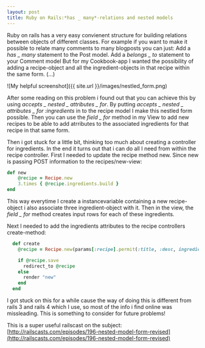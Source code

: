 ```yaml
---
layout: post
title: Ruby on Rails:*has _ many*-relations and nested models
---
```


Ruby on rails has a very easy convienent structure for building relations between objects of different classes. For example if you want to make it possible to relate many comments to many blogposts you can just:
Add a *has _ many* statement to the Post model. Add a *belongs _ to* statement to your Comment model But for my Cookbook-app I wanted the possibility of adding a recipe-object and all the ingredient-objects in that recipe within the same form. (...)


![My helpful screenshot]({{ site.url }}/images/nestled_form.png)

After some reading on this problem i found out that you can achieve this by using *accepts _ nested _ attributes _ for*. By putting *accepts _ nested _ attributes _ for :ingredients* in to the recipe model I make this nestled form possible. Then you can use the *field _ for* method in my View to add new recipes to be able to add atrributes to the associated ingredients for that recipe in that same form.

 Then i got stuck for a little bit, thinking too much about creating a controller for ingredients. In the end it turns out that i can do all I need from within the recipe controller. First I needed to update the recipe method new. Since new is passing POST information to the recipes/new-view:
 
```ruby
def new
    @recipe = Recipe.new
    3.times { @recipe.ingredients.build }
end
```

This way everytime I create a instancevariable containing a new recipe-object i also associate three ingredient-object with it. Then in the view, the *field _ for* method creates input rows for each of these ingredients.

Next I needed to add the ingredients attributes to the recipe controllers create-method:

```ruby
  def create
    @recipe = Recipe.new(params[:recipe].permit(:title, :desc, ingredients_attributes: [:name]))

    if @recipe.save
      redirect_to @recipe
    else
      render "new"
    end
  end
```

I got stuck on this for a while cause the way of doing this is different from rails 3 and rails  4 which I use, so most of the info i find online was missleading. This is something to consider for future problems!

This is a super useful railscast on the subject:
[http://railscasts.com/episodes/196-nested-model-form-revised](http://railscasts.com/episodes/196-nested-model-form-revised)
 


